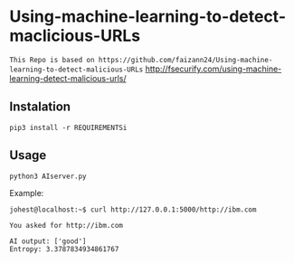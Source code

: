 # Using-machine-learning-to-detect-maclicious-URLs

``` This Repo is based on https://github.com/faizann24/Using-machine-learning-to-detect-malicious-URLs ```
http://fsecurify.com/using-machine-learning-detect-malicious-urls/

## Instalation

``` 
pip3 install -r REQUIREMENTSi
```

## Usage
```
python3 AIserver.py
```

Example:
```
johest@localhost:~$ curl http://127.0.0.1:5000/http://ibm.com

You asked for http://ibm.com

AI output: ['good'] 
Entropy: 3.3787834934861767
```






